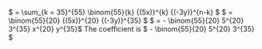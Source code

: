 $ = \sum\_{k = 35}^{55} \binom{55}{k} {(5x)}^{k} {(-3y)}^{n-k} $
$ = \binom{55}{20} {(5x)}^{20} {(-3y)}^{35} $
$ = - \binom{55}{20} 5^{20} 3^{35} x^{20} y^{35}$
The coefficient is $ - \binom{55}{20} 5^{20} 3^{35} $
